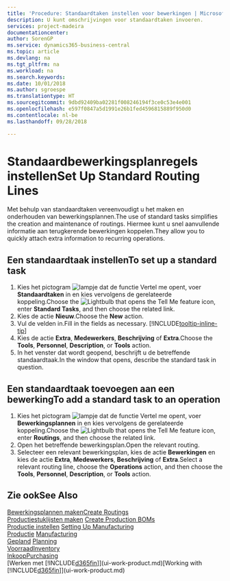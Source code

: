 ```yaml
---
title: 'Procedure: Standaardtaken instellen voor bewerkingen | Microsoft Docs'
description: U kunt omschrijvingen voor standaardtaken invoeren.
services: project-madeira
documentationcenter: 
author: SorenGP
ms.service: dynamics365-business-central
ms.topic: article
ms.devlang: na
ms.tgt_pltfrm: na
ms.workload: na
ms.search.keywords: 
ms.date: 10/01/2018
ms.author: sgroespe
ms.translationtype: HT
ms.sourcegitcommit: 9dbd92409ba02281f008246194f3ce0c53e4e001
ms.openlocfilehash: e597f0847a5d1991e26b1fed4596815889f950d0
ms.contentlocale: nl-be
ms.lasthandoff: 09/28/2018

---
```

# <a name="set-up-standard-routing-lines"></a><span data-ttu-id="e9071-103">Standaardbewerkingsplanregels instellen</span><span class="sxs-lookup"><span data-stu-id="e9071-103">Set Up Standard Routing Lines</span></span>
<span data-ttu-id="e9071-104">Met behulp van standaardtaken vereenvoudigt u het maken en onderhouden van bewerkingsplannen.</span><span class="sxs-lookup"><span data-stu-id="e9071-104">The use of standard tasks simplifies the creation and maintenance of routings.</span></span> <span data-ttu-id="e9071-105">Hiermee kunt u snel aanvullende informatie aan terugkerende bewerkingen koppelen.</span><span class="sxs-lookup"><span data-stu-id="e9071-105">They allow you to quickly attach extra information to recurring operations.</span></span>

## <a name="to-set-up-a-standard-task"></a><span data-ttu-id="e9071-106">Een standaardtaak instellen</span><span class="sxs-lookup"><span data-stu-id="e9071-106">To set up a standard task</span></span>
1. <span data-ttu-id="e9071-107">Kies het pictogram ![lampje dat de functie Vertel me opent](media/ui-search/search_small.png "Vertel me wat u wilt doen"), voer **Standaardtaken** in en kies vervolgens de gerelateerde koppeling.</span><span class="sxs-lookup"><span data-stu-id="e9071-107">Choose the ![Lightbulb that opens the Tell Me feature](media/ui-search/search_small.png "Tell me what you want to do") icon, enter **Standard Tasks**, and then choose the related link.</span></span>
2. <span data-ttu-id="e9071-108">Kies de actie **Nieuw**.</span><span class="sxs-lookup"><span data-stu-id="e9071-108">Choose the **New** action.</span></span>
3. <span data-ttu-id="e9071-109">Vul de velden in.</span><span class="sxs-lookup"><span data-stu-id="e9071-109">Fill in the fields as necessary.</span></span> [!INCLUDE[tooltip-inline-tip](includes/tooltip-inline-tip_md.md)]
4. <span data-ttu-id="e9071-110">Kies de actie **Extra**, **Medewerkers**, **Beschrijving** of **Extra**.</span><span class="sxs-lookup"><span data-stu-id="e9071-110">Choose the **Tools**, **Personnel**, **Description**, or **Tools** action.</span></span>
5. <span data-ttu-id="e9071-111">In het venster dat wordt geopend, beschrijft u de betreffende standaardtaak.</span><span class="sxs-lookup"><span data-stu-id="e9071-111">In the window that opens, describe the standard task in question.</span></span>

## <a name="to-add-a-standard-task-to-an-operation"></a><span data-ttu-id="e9071-112">Een standaardtaak toevoegen aan een bewerking</span><span class="sxs-lookup"><span data-stu-id="e9071-112">To add a standard task to an operation</span></span>
1. <span data-ttu-id="e9071-113">Kies het pictogram ![lampje dat de functie Vertel me opent](media/ui-search/search_small.png "Vertel me wat u wilt doen"), voer **Bewerkingsplannen** in en kies vervolgens de gerelateerde koppeling.</span><span class="sxs-lookup"><span data-stu-id="e9071-113">Choose the ![Lightbulb that opens the Tell Me feature](media/ui-search/search_small.png "Tell me what you want to do") icon, enter **Routings**, and then choose the related link.</span></span>
2. <span data-ttu-id="e9071-114">Open het betreffende bewerkingsplan.</span><span class="sxs-lookup"><span data-stu-id="e9071-114">Open the relevant routing.</span></span>
3. <span data-ttu-id="e9071-115">Selecteer een relevant bewerkingsplan, kies de actie **Bewerkingen** en kies de actie **Extra**, **Medewerkers**, **Beschrijving** of **Extra**.</span><span class="sxs-lookup"><span data-stu-id="e9071-115">Select a relevant routing line, choose the **Operations** action, and then choose the **Tools**, **Personnel**, **Description**, or **Tools** action.</span></span>

## <a name="see-also"></a><span data-ttu-id="e9071-116">Zie ook</span><span class="sxs-lookup"><span data-stu-id="e9071-116">See Also</span></span>  
[<span data-ttu-id="e9071-117">Bewerkingsplannen maken</span><span class="sxs-lookup"><span data-stu-id="e9071-117">Create Routings</span></span>](production-how-to-create-routings.md)  
<span data-ttu-id="e9071-118">[Productiestuklijsten maken](production-how-to-create-production-boms.md)   </span><span class="sxs-lookup"><span data-stu-id="e9071-118">[Create Production BOMs](production-how-to-create-production-boms.md)   </span></span>  
<span data-ttu-id="e9071-119">[Productie instellen](production-configure-production-processes.md) </span><span class="sxs-lookup"><span data-stu-id="e9071-119">[Setting Up Manufacturing](production-configure-production-processes.md) </span></span>  
<span data-ttu-id="e9071-120">[Productie](production-manage-manufacturing.md)  </span><span class="sxs-lookup"><span data-stu-id="e9071-120">[Manufacturing](production-manage-manufacturing.md)  </span></span>  
<span data-ttu-id="e9071-121">[Gepland](production-planning.md) </span><span class="sxs-lookup"><span data-stu-id="e9071-121">[Planning](production-planning.md) </span></span>  
[<span data-ttu-id="e9071-122">Voorraad</span><span class="sxs-lookup"><span data-stu-id="e9071-122">Inventory</span></span>](inventory-manage-inventory.md)  
[<span data-ttu-id="e9071-123">Inkoop</span><span class="sxs-lookup"><span data-stu-id="e9071-123">Purchasing</span></span>](purchasing-manage-purchasing.md)  
<span data-ttu-id="e9071-124">[Werken met [!INCLUDE[d365fin](includes/d365fin_md.md)]](ui-work-product.md)</span><span class="sxs-lookup"><span data-stu-id="e9071-124">[Working with [!INCLUDE[d365fin](includes/d365fin_md.md)]](ui-work-product.md)</span></span>  

